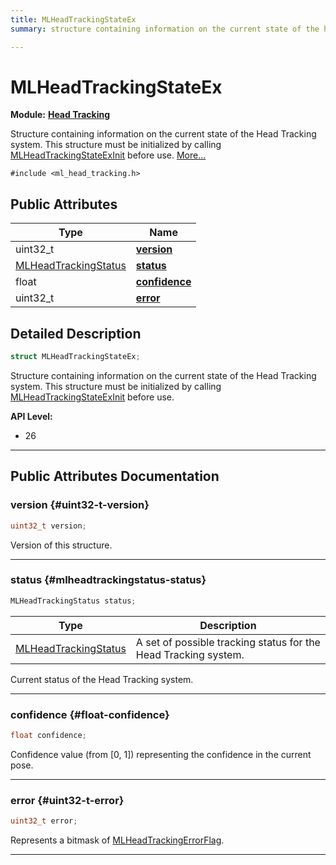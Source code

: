 ```yaml
---
title: MLHeadTrackingStateEx
summary: structure containing information on the current state of the head tracking system. this structure must be initialized by calling mlheadtrackingstateexinit before use. 

---
```


# MLHeadTrackingStateEx

**Module:** **[Head Tracking](/versioned_docs/version-22-May-2023/api-ref/api/Modules/group___head_tracking/group___head_tracking.md)**



Structure containing information on the current state of the Head Tracking system. This structure must be initialized by calling [MLHeadTrackingStateExInit](/versioned_docs/version-22-May-2023/api-ref/api/Modules/group___head_tracking/group___head_tracking.md#void-mlheadtrackingstateexinit) before use.  [More...](#detailed-description)


`#include <ml_head_tracking.h>`

## Public Attributes

| Type           | Name           |
| -------------- | -------------- |
| uint32_t | **[version](/versioned_docs/version-22-May-2023/api-ref/api/Modules/group___head_tracking/struct_m_l_head_tracking_state_ex.md#uint32-t-version)**  |
| [MLHeadTrackingStatus](/versioned_docs/version-22-May-2023/api-ref/api/Modules/group___head_tracking/group___head_tracking.md#enums-mlheadtrackingstatus) | **[status](/versioned_docs/version-22-May-2023/api-ref/api/Modules/group___head_tracking/struct_m_l_head_tracking_state_ex.md#mlheadtrackingstatus-status)**  |
| float | **[confidence](/versioned_docs/version-22-May-2023/api-ref/api/Modules/group___head_tracking/struct_m_l_head_tracking_state_ex.md#float-confidence)**  |
| uint32_t | **[error](/versioned_docs/version-22-May-2023/api-ref/api/Modules/group___head_tracking/struct_m_l_head_tracking_state_ex.md#uint32-t-error)**  |

## Detailed Description

```cpp
struct MLHeadTrackingStateEx;
```

Structure containing information on the current state of the Head Tracking system. This structure must be initialized by calling [MLHeadTrackingStateExInit](/versioned_docs/version-22-May-2023/api-ref/api/Modules/group___head_tracking/group___head_tracking.md#void-mlheadtrackingstateexinit) before use. 




**API Level:**
  * 26




-----------
## Public Attributes Documentation

### version {#uint32-t-version}

```cpp
uint32_t version;
```


Version of this structure. 





-----------

### status {#mlheadtrackingstatus-status}

```cpp
MLHeadTrackingStatus status;
```



| Type | Description |
|--|--|
| [MLHeadTrackingStatus](/versioned_docs/version-22-May-2023/api-ref/api/Modules/group___head_tracking/group___head_tracking.md#enums-mlheadtrackingstatus) | A set of possible tracking status for the Head Tracking system.  |


Current status of the Head Tracking system. 





-----------

### confidence {#float-confidence}

```cpp
float confidence;
```


Confidence value (from [0, 1]) representing the confidence in the current pose. 





-----------

### error {#uint32-t-error}

```cpp
uint32_t error;
```


Represents a bitmask of [MLHeadTrackingErrorFlag](/versioned_docs/version-22-May-2023/api-ref/api/Modules/group___head_tracking/group___head_tracking.md#enum-mlheadtrackingerrorflag). 





-----------


